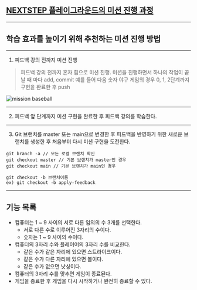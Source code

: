 ## [NEXTSTEP 플레이그라운드의 미션 진행 과정](https://github.com/next-step/nextstep-docs/blob/master/playground/README.md)

---
## 학습 효과를 높이기 위해 추천하는 미션 진행 방법

---
1. 피드백 강의 전까지 미션 진행 
> 피드백 강의 전까지 혼자 힘으로 미션 진행. 미션을 진행하면서 하나의 작업이 끝날 때 마다 add, commit
> 예를 들어 다음 숫자 야구 게임의 경우 0, 1, 2단계까지 구현을 완료한 후 push

![mission baseball](https://raw.githubusercontent.com/next-step/nextstep-docs/master/playground/images/mission_baseball.png)

---
2. 피드백 앞 단계까지 미션 구현을 완료한 후 피드백 강의를 학습한다.

---
3. Git 브랜치를 master 또는 main으로 변경한 후 피드백을 반영하기 위한 새로운 브랜치를 생성한 후 처음부터 다시 미션 구현을 도전한다.

```
git branch -a // 모든 로컬 브랜치 확인
git checkout master // 기본 브랜치가 master인 경우
git checkout main // 기본 브랜치가 main인 경우

git checkout -b 브랜치이름
ex) git checkout -b apply-feedback
```

---

## 기능 목록

- 컴퓨터는 1 ~ 9 사이의 서로 다른 임의의 수 3개를 선택한다.
  - 서로 다른 수로 이루어진 3자리의 수이다.
  - 숫자는 1 ~ 9 사이의 수이다.
- 컴퓨터의 3자리 수와 플레이어의 3자리 수를 비교한다.
  - 같은 수가 같은 자리에 있으면 스트라이크이다.
  - 같은 수가 다른 자리에 있으면 볼이다.
  - 같은 수가 없으면 낫싱이다.
- 컴퓨터의 3자리 수를 맞추면 게임이 종료된다.
- 게임을 종료한 후 게임을 다시 시작하거나 완전히 종료할 수 있다.